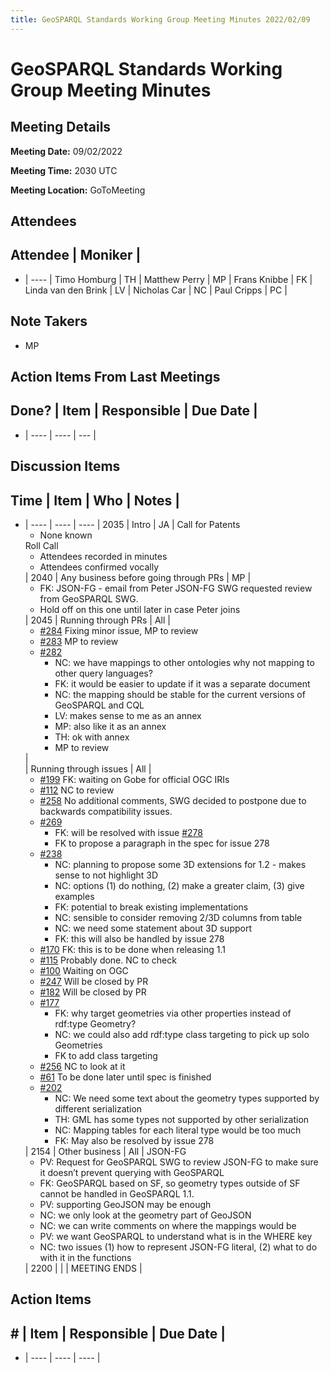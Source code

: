 ```yaml
---
title: GeoSPARQL Standards Working Group Meeting Minutes 2022/02/09
---
```

# GeoSPARQL Standards Working Group Meeting Minutes
## Meeting Details
**Meeting Date:** 09/02/2022

**Meeting Time:** 2030 UTC

**Meeting Location:** GoToMeeting  

## Attendees
Attendee | Moniker |
---
- | ---- |
Timo Homburg | TH |
Matthew Perry | MP |
Frans Knibbe | FK |
Linda van den Brink | LV |
Nicholas Car | NC |
Paul Cripps | PC |


## Note Takers
- MP

## Action Items From Last Meetings
Done? | Item | Responsible | Due Date |
---
- | ---- | ---- | --- |


## Discussion Items
Time | Item | Who | Notes |
---
- | ---- | ---- | ---- |
2035 | Intro | JA | Call for Patents<ul><li>None known</li></ul>Roll Call<ul><li>Attendees recorded in minutes</li><li>Attendees confirmed vocally</li></ul> |
2040 | Any business before going through PRs | MP | <ul><li>FK: JSON-FG - email from Peter JSON-FG SWG requested review from GeoSPARQL SWG.</li><li>Hold off on this one until later in case Peter joins</li></ul> |
2045 | Running through PRs | All | <ul><li>[#284](https://github.com/opengeospatial/ogc-geosparql/pull/284) Fixing minor issue, MP to review</li><li>[#283](https://github.com/opengeospatial/ogc-geosparql/pull/283) MP to review</li><li>[#282](https://github.com/opengeospatial/ogc-geosparql/pull/282) <ul><li>NC: we have mappings to other ontologies why not mapping to other query languages?</li><li>FK: it would be easier to update if it was a separate document</li><li>NC: the mapping should be stable for the current versions of GeoSPARQL and CQL</li><li>LV: makes sense to me as an annex</li><li>MP: also like it as an annex</li><li>TH: ok with annex</li><li>MP to review</li></ul></li></ul>  |
<br/> | Running through issues | All | <ul><li>[#199](https://github.com/opengeospatial/ogc-geosparql/issues/199) FK: waiting on Gobe for official OGC IRIs</li><li>[#112](https://github.com/opengeospatial/ogc-geosparql/issues/112) NC to review</li><li>[#258](https://github.com/opengeospatial/ogc-geosparql/issues/258) No additional comments, SWG decided to postpone due to backwards compatibility issues.</li><li>[#269](https://github.com/opengeospatial/ogc-geosparql/issues/269) <ul><li>FK: will be resolved with issue [#278](https://github.com/opengeospatial/ogc-geosparql/issues/278)</li><li>FK to propose a paragraph in the spec for issue 278</li></ul></li><li>[#238](https://github.com/opengeospatial/ogc-geosparql/issues/238) <ul><li>NC: planning to propose some 3D extensions for 1.2 - makes sense to not highlight 3D</li><li>NC: options (1) do nothing, (2) make a greater claim, (3) give examples</li><li>FK: potential to break existing implementations</li><li>NC: sensible to consider removing 2/3D columns from table</li><li>NC: we need some statement about 3D support</li><li>FK: this will also be handled by issue 278</li></ul></li><li>[#170](https://github.com/opengeospatial/ogc-geosparql/issues/170) FK: this is to be done when releasing 1.1</li><li>[#115](https://github.com/opengeospatial/ogc-geosparql/issues/115) Probably done. NC to check</li><li>[#100](https://github.com/opengeospatial/ogc-geosparql/issues/100) Waiting on OGC</li><li>[#247](https://github.com/opengeospatial/ogc-geosparql/issues/247) Will be closed by PR</li><li>[#182](https://github.com/opengeospatial/ogc-geosparql/issues/182) Will be closed by PR</li><li>[#177](https://github.com/opengeospatial/ogc-geosparql/issues/177) <ul><li>FK: why target geometries via other properties instead of rdf:type Geometry?</li><li>NC: we could also add rdf:type class targeting to pick up solo Geometries</li><li>FK to add class targeting</li></ul></li><li>[#256](https://github.com/opengeospatial/ogc-geosparql/issues/256) NC to look at it</li><li>[#61](https://github.com/opengeospatial/ogc-geosparql/issues/61) To be done later until spec is finished</li><li>[#202](https://github.com/opengeospatial/ogc-geosparql/issues/202) <ul><li>NC: We need some text about the geometry types supported by different serialization</li><li>TH: GML has some types not supported by other serialization</li><li>NC: Mapping tables for each literal type would be too much</li><li>FK: May also be resolved by issue 278</li></ul></li></ul> |
2154 | Other business | All | JSON-FG<ul><li>PV: Request for GeoSPARQL SWG to review JSON-FG to make sure it doesn’t prevent querying with GeoSPARQL</li><li>FK: GeoSPARQL based on SF, so geometry types outside of SF cannot be handled in GeoSPARQL 1.1.</li><li>PV: supporting GeoJSON may be enough</li><li>NC: we only look at the geometry part of GeoJSON</li><li>NC: we can write comments on where the mappings would be</li><li>PV: we want GeoSPARQL to understand what is in the WHERE key</li><li>NC: two issues (1) how to represent JSON-FG literal, (2) what to do with it in the functions</li></ul> |
2200 | | | MEETING ENDS |

## Action Items
\# | Item | Responsible | Due Date |
---
- | ---- | ---- | ---- |
